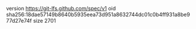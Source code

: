 version https://git-lfs.github.com/spec/v1
oid sha256:18dae57149b8640b5935eea73d951a8632744dc01c0b4ff931a8be977d27e74f
size 2701
